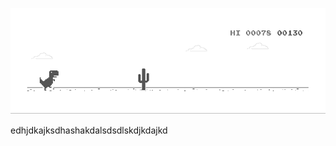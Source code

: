 ![image](https://github.com/sudimuk2017/qwaszx/blob/main/dino.gif)


edhjdkajksdhashakdalsdsdlskdjkdajkd
